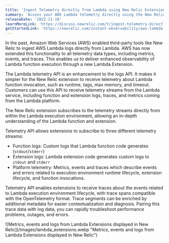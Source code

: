 ```yaml
---
title: 'Ingest Telemetry directly from Lambda using New Relic Extensions'
summary: 'Access your AWS Lambda telemetry directly using the New Relic extension to receive enhanced telemetry data (logs, platform traces, and new performance metrics) directly from Lambda execution environment through a single interface'
releaseDate: '2022-11-10'
learnMoreLink: 'https://discuss.newrelic.com/t/ingest-telemetry-directly-from-lambda-using-new-relic-extensions/190989'
getStartedLink: 'https://newrelic.com/instant-observability/aws-lambda-telemetry-extension'
---
```


In the past, Amazon Web Services (AWS) enabled third-party tools like New Relic to ingest AWS Lambda logs directly from Lambda. AWS has now extended this functionality to all telemetry data types, including metrics, events, and traces. This enables us to deliver enhanced observability of Lambda function execution through a new Lambda Extension.

The Lambda telemetry API is an enhancement to the logs API. It makes it simpler for the New Relic extension to receive telemetry about Lambda function invocation, such as runtime, tags, max memory, and timeout. Customers can use this API to receive telemetry streams from the Lambda service, including function and extension logs, traces, and metrics coming from the Lambda platform.

The New Relic extension subscribes to the telemetry streams directly from within the Lambda execution environment, allowing an in-depth understanding of the Lambda function and extension.

Telemetry API allows extensions to subscribe to three different telemetry streams:

- Function logs: Custom logs that Lambda function code generates (`stdout`/`stderr`)
- Extension logs: Lambda extension code generates custom logs to `stdout` and `stderr`
- Platform telemetry: Metrics, events and traces which describe events and errors related to execution environment runtime lifecycle, extension lifecycle, and function invocations.

Telemetry API enables extensions to receive traces about the events related to Lambda execution environment lifecycle, with trace spans compatible with the OpenTelemetry format. Trace segments can be enriched by additional metadata for easier contextualization and diagnosis. Pairing this trace data with log data, you can rapidly troubleshoot performance problems, outages, and errors.

![Metrics, events and logs from Lambda Extensions displayed in New Relic])/images/lambda_extensions.webp "Metrics, events and logs from Lambda Extensions displayed in New Relic")
